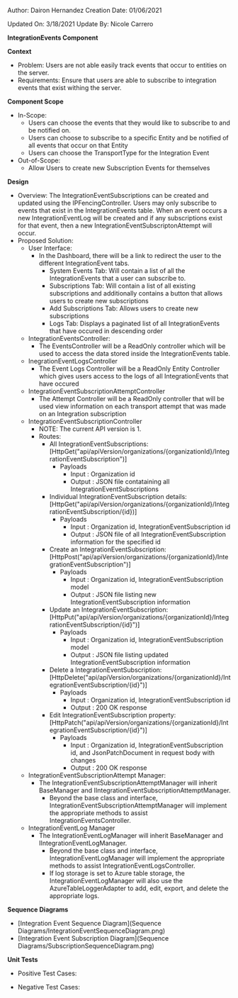 Author: Dairon Hernandez
Creation Date: 01/06/2021

Updated On: 3/18/2021
Update By: Nicole Carrero

**IntegrationEvents Component**

**Context**

- Problem: Users are not able easily track events that occur to entities on the server.
- Requirements: Ensure that users are able to subscribe to integration events that exist withing the server.

**Component Scope**

- In-Scope:
  - Users can choose the events that they would like to subscribe to and be notified on.
  - Users can choose to subscribe to a specific Entity and be notified of all events that occur on that Entity
  - Users can choose the TransportType for the Integration Event
- Out-of-Scope:
  - Allow Users to create new Subscription Events for themselves

**Design**

- Overview: The IntegrationEventSubscriptions can be created and updated using the IPFencingController. Users may only subscribe to events that exist in the IntegrationEvents table. When an event occurs a new IntegrationEventLog will be created and if any subscriptions exist for that event, then a new IntegrationEventSubscriptonAttempt will occur.
- Proposed Solution:
  - User Interface:
    - In the Dashboard, there will be a link to redirect the user to the different IntegrationEvent tabs.
        - System Events Tab: Will contain a list of all the IntegrationEvents that a user can subscribe to.
        - Subscriptions Tab: Will contain a list of all existing subscriptions and additionally contains a button that allows users to create new subscriptions
        - Add Subscriptions Tab: Allows users to create new subscriptions
        - Logs Tab: Displays a paginated list of all IntegrationEvents that have occured in descending order
  - IntegrationEventsController:
    - The EventsController will be a ReadOnly controller which will be used to access the data stored inside the IntegrationEvents table.
  - InegrationEventLogsController
    - The Event Logs Controller will be a ReadOnly Entity Controller which gives users access to the logs of all IntegrationEvents that have occured
  - IntegrationEventSubscriptionAttemptController
    - The Attempt Controller will be a ReadOnly controller that will be used view information on each transport attempt that was made on an Integration subscription
  - IntegrationEventSubscriptionController
    - NOTE: The current API version is 1.
    - Routes:
      - All IntegrationEventSubscriptions: [HttpGet("api/apiVersion/organizations/{organizationId}/IntegrationEventSubscription")]
        - Payloads
          - Input : Organization id
          - Output : JSON file contataining all IntegrationEventSubscriptions
      - Individual IntegrationEventSubscription details: [HttpGet("api/apiVersion/organizations/{organizationId}/IntegrationEventSubscription/{id})]
        - Payloads
          - Input : Organization id, IntegrationEventSubscription id
          - Output : JSON file of all IntegrationEventSubscription information for the specified id
      - Create an IntegrationEventSubscription: [HttpPost("api/apiVersion/organizations/{organizationId}/IntegrationEventSubscription")]
        - Payloads
          - Input : Organization id, IntegrationEventSubscription model 
          - Output : JSON file listing new IntegrationEventSubscription information
      - Update an IntegrationEventSubscription: [HttpPut("api/apiVersion/organizations/{organizationId}/IntegrationEventSubscription/{id}")]
        - Payloads
          - Input : Organization id, IntegrationEventSubscription model
          - Output : JSON file listing updated IntegrationEventSubscription information
      - Delete a IntegrationEventSubscription: [HttpDelete("api/apiVersion/organizations/{organizationId}/IntegrationEventSubscription/{id}")]
        - Payloads
          - Input : Organization id, IntegrationEventSubscription id
          - Output : 200 OK response
      - Edit IntegrationEventSubscription property: [HttpPatch("api/apiVersion/organizations/{organizationId}/IntegrationEventSubscription/{id}")]
        - Payloads
          - Input : Organization id, IntegrationEventSubscription id, and JsonPatchDocument in request body with changes
          - Output : 200 OK response
  - IntegrationEventSubscriptionAttempt Manager:
    - The IntegrationEventSubscriptionAttemptManager will inherit BaseManager and IIntegrationEventSubscriptionAttemptManager.
      - Beyond the base class and interface, IntegrationEventSubscriptionAttemptManager will implement the appropriate methods to assist IntegrationEventsController.
  - IntegrationEventLog Manager
    - The IntegrationEventLogManager will inherit BaseManager and IIntegrationEventLogManager.
      - Beyond the base class and interface, IntegrationEventLogManager will implement the appropriate methods to assist IntegrationEventLogsController.
      - If log storage is set to Azure table storage, the IntegrationEventLogManager will also use the AzureTableLoggerAdapter to add, edit, export, and delete the appropriate logs.

**Sequence Diagrams**

- [Integration Event Sequence Diagram](Sequence Diagrams/IntegrationEventSequenceDiagram.png)
- [Integration Event Subscription Diagram](Sequence Diagrams/SubscriptionSequenceDiagram.png)

**Unit Tests**

- Positive Test Cases:

- Negative Test Cases:
